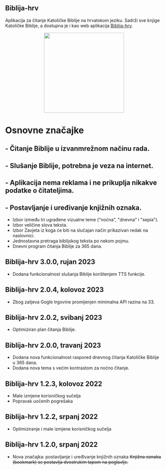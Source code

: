 ## Biblija-hrv

Aplikacija za čitanje Katoličke Biblije na hrvatskom jeziku.
Sadrži sve knjige Katoličke Biblije, a dostupna je i kao web aplikacija [Biblija-hrv](https://biblija-hrv.vercel.app).

<p align="center">
    <a href="https://play.google.com/store/apps/details?id=com.sks.biblija">
        <img width="256" height="256" src="https://skrilic.github.io/Biblija-hrv.android/pngwing.com.png">
    </a>
</p>

# Osnovne značajke

## - Čitanje Biblije u izvanmrežnom načinu rada.

## - Slušanje Biblije, potrebna je veza na internet.

## - Aplikacija nema reklama i ne prikuplja nikakve podatke o čitateljima.

## - Postavljanje i uređivanje knjižnih oznaka.

- Izbor između tri ugrađene vizualne teme ("noćna", "dnevna" i "sepia").
- Izbor veličine slova teksta.
- Izbor Zavjeta iz koga će biti na slučajan način prikazivan redak na naslovnici.
- Jednostavna pretraga biblijskog teksta po nekom pojmu.
- Dnevni program čitanja Biblije za 365 dana.

## Biblija-hrv 3.0.0, rujan 2023
- Dodana funkcionalnost slušanja Biblije korištenjem TTS funkcije. 

## Biblija-hrv 2.0.4, kolovoz 2023

* Zbog zatjeva Gogle trgovine promijenjen minimalna API razina na 33.

## Biblija-hrv 2.0.2, svibanj 2023

- Optimiziran plan čitanja Biblije.

## Biblija-hrv 2.0.0, travanj 2023

- Dodana nova funkcionalnost raspored dnevnog čitanja Katoličke Biblije u 365 dana.
- Dodana nova tema s većim kontrastom za noćno čitanje.

## Biblija-hrv 1.2.3, kolovoz 2022

- Male izmjene korisničkog sučelja
- Popravak uočenih pogrešaka

## Biblija-hrv 1.2.2, srpanj 2022

- Optimiziranje i male izmjene korisničkog sučelja

## Biblija-hrv 1.2.0, srpanj 2022

- Nova značajka: postavljanje i uređivanje knjižnih oznaka
  ~~Knjižna oznaka (bookmark) se postavlja dvostrukim tapom na poglavlje.~~
